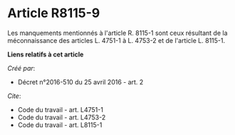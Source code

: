 # Article R8115-9

Les manquements mentionnés à l'article R. 8115-1 sont ceux résultant de la méconnaissance des articles L. 4751-1 à L. 4753-2
et de l'article L. 8115-1.

**Liens relatifs à cet article**

_Créé par_:

  - Décret n°2016-510 du 25 avril 2016 - art. 2

_Cite_:

  - Code du travail - art. L4751-1
  - Code du travail - art. L4753-2
  - Code du travail - art. L8115-1
